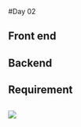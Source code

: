 #Day 02

<h2>Front end<h2>
<h2>Backend<h2>
<h2>Requirement<h2>

 <img  src = "E:\Hackthone\my-app\src\app\component\notes\day2.jpg"/>